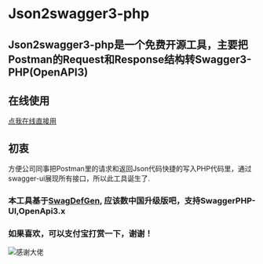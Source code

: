 # Json2swagger3-php
## Json2swagger3-php是一个免费开源工具，主要把Postman的Request和Response结构转Swagger3-PHP(OpenAPI3)

## 在线使用
[点我在线直接用](https://zhangmazi.github.io/json2swagger3-php/index.html)

## 初衷
方便公司同事把Postman里的请求和返回Json代码快捷的写入PHP代码里，通过swagger-ui展现所有接口，所以此工具诞生了.

### 本工具基于[SwagDefGen](https://github.com/Roger13/SwagDefGen), 应该数中国升级版吧，支持SwaggerPHP-UI,OpenApi3.x

### 如果喜欢，可以支付宝打赏一下，谢谢！
![感谢大佬](http://www.ninja911.com/images/pay2me/alipay.png)

